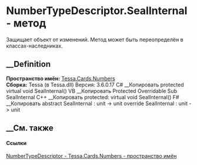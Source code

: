 # NumberTypeDescriptor.SealInternal - метод
Защищает объект от изменений.
Метод может быть переопределён в классах-наследниках.
##  __Definition
 **Пространство имён:** [Tessa.Cards.Numbers](N_Tessa_Cards_Numbers.htm)  
 **Сборка:** Tessa (в Tessa.dll) Версия: 3.6.0.17
C# __Копировать
     protected virtual void SealInternal()
VB __Копировать
     Protected Overridable Sub SealInternal
C++ __Копировать
     protected:
    virtual void SealInternal()
F# __Копировать
     abstract SealInternal : unit -> unit 
    override SealInternal : unit -> unit 
## __См. также
#### Ссылки
[NumberTypeDescriptor - ](T_Tessa_Cards_Numbers_NumberTypeDescriptor.htm)
[Tessa.Cards.Numbers - пространство имён](N_Tessa_Cards_Numbers.htm)
